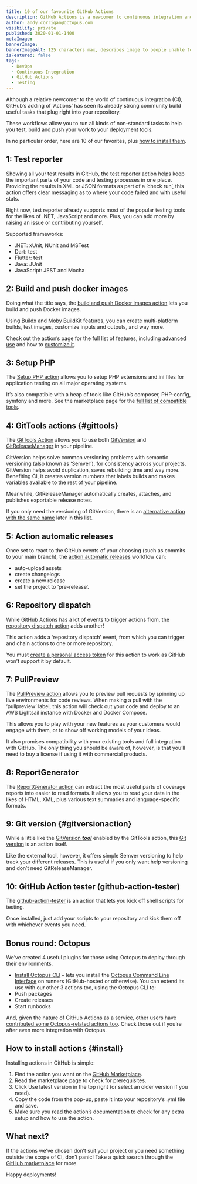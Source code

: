 ```yaml
---
title: 10 of our favourite GitHub Actions
description: GitHub Actions is a newcomer to continuous integration and provides CI as a Service. Here are 10 of our favorite actions to install from the GitHub Marketplace.
author: andy.corrigan@octopus.com
visibility: private
published: 3020-01-01-1400
metaImage: 
bannerImage: 
bannerImageAlt: 125 characters max, describes image to people unable to see it.
isFeatured: false
tags:
  - DevOps
  - Continuous Integration
  - GitHub Actions
  - Testing
---
```


Although a relative newcomer to the world of continuous integration (CI), GitHub’s adding of ‘Actions’ has seen its already strong community build useful tasks that plug right into your repository.

These workflows allow you to run all kinds of non-standard tasks to help you test, build and push your work to your deployment tools.

In no particular order, here are 10 of our favorites, plus [how to install them](#install).

## 1: Test reporter

Showing all your test results in GitHub, the [test reporter](https://github.com/marketplace/actions/test-reporter) action helps keep the important parts of your code and testing processes in one place. Providing the results in XML or JSON formats as part of a ‘check run’, this action offers clear messaging as to where your code failed and with useful stats.

Right now, test reporter already supports most of the popular testing tools for the likes of .NET, JavaScript and more. Plus, you can add more by raising an issue or contributing yourself.

Supported frameworks:

-	.NET: xUnit, NUnit and MSTest
-	Dart: test
-	Flutter: test
-	Java: JUnit
-	JavaScript: JEST and Mocha

## 2: Build and push docker images

Doing what the title says, the [build and push Docker images action](https://github.com/marketplace/actions/build-and-push-docker-images) lets you build and push Docker images.

Using [Buildx](https://github.com/docker/buildx) and [Moby BuildKit](https://github.com/moby/buildkit) features, you can create multi-platform builds, test images, customize inputs and outputs, and way more.

Check out the action’s page for the full list of features, including [advanced use](https://github.com/marketplace/actions/build-and-push-docker-images#advanced-usage) and how to [customize it](https://github.com/marketplace/actions/build-and-push-docker-images#customizing).

## 3: Setup PHP

The [Setup PHP action](https://github.com/marketplace/actions/setup-php-action) allows you to setup PHP extensions and.ini files for application testing on all major operating systems.

It’s also compatible with a heap of tools like GitHub’s composer, PHP-config, symfony and more. See the marketplace page for the [full list of compatible tools](https://github.com/marketplace/actions/setup-php-action#wrench-tools-support).

## 4: GitTools actions {#gittools}

The [GitTools Action](https://github.com/marketplace/actions/gittools) allows you to use both [GitVersion](https://gitversion.net/) and [GitReleaseManager](https://github.com/GitTools/GitReleaseManager) in your pipeline.

GitVersion helps solve common versioning problems with semantic versioning (also known as ‘Semver’), for consistency across your projects. GitVersion helps avoid duplication, saves rebuilding time and way more. Benefiting CI, it creates version numbers that labels builds and makes variables available to the rest of your pipeline.

Meanwhile, GitReleaseManager automatically creates, attaches, and publishes exportable release notes.

If you only need the versioning of GitVersion, there is an [alternative action with the same name](#gitversionaction) later in this list.

## 5: Action automatic releases

Once set to react to the GitHub events of your choosing (such as commits to your main branch), the [action automatic releases](https://github.com/marketplace/actions/automatic-releases) workflow can:

-	auto-upload assets
-	create changelogs
-	create a new release
-	set the project to ‘pre-release’.

## 6: Repository dispatch

While GitHub Actions has a lot of events to trigger actions from, the [repository dispatch action](https://github.com/marketplace/actions/repository-dispatch) adds another!

This action adds a ‘repository dispatch’ event, from which you can trigger and chain actions to one or more repository.

You must [create a personal access token](https://docs.github.com/en/authentication/keeping-your-account-and-data-secure/creating-a-personal-access-token) for this action to work as GitHub won’t support it by default.

## 7: PullPreview

The [PullPreview action](https://github.com/marketplace/actions/pullpreview) allows you to preview pull requests by spinning up live environments for code reviews. When making a pull with the ‘pullpreview’ label, this action will check out your code and deploy to an AWS Lightsail instance with Docker and Docker Compose.

This allows you to play with your new features as your customers would engage with them, or to show off working models of your ideas.

It also promises compatibility with your existing tools and full integration with GitHub.
The only thing you should be aware of, however, is that you’ll need to buy a license if using it with commercial products.

## 8: ReportGenerator

The [ReportGenerator action](https://github.com/marketplace/actions/reportgenerator) can extract the most useful parts of coverage reports into easier to read formats. It allows you to read your data in the likes of HTML, XML, plus various text summaries and language-specific formats.

## 9: Git version {#gitversionaction}

While a little like the [GitVersion ***tool***](#gittools) enabled by the GitTools action, this [Git version](https://github.com/marketplace/actions/git-version) is an action itself.

Like the external tool, however, it offers simple Semver versioning to help track your different releases. This is useful if you only want help versioning and don’t need GitReleaseManager.

## 10: GitHub Action tester (github-action-tester)

The [github-action-tester](https://github.com/marketplace/actions/github-action-tester) is an action that lets you kick off shell scripts for testing.

Once installed, just add your scripts to your repository and kick them off with whichever events you need.

## Bonus round: Octopus

We’ve created 4 useful plugins for those using Octopus to deploy through their environments.

-	[Install Octopus CLI](https://github.com/marketplace/actions/install-octopus-cli) – lets you install the [Octopus Command Line Interface](https://octopus.com/docs/octopus-rest-api/octopus-cli) on runners (GitHub-hosted or otherwise). You can extend its use with our other 3 actions too, using the Octopus CLI to:
   -	Push packages
   -	Create releases
   -	Start runbooks

And, given the nature of GitHub Actions as a service, other users have [contributed some Octopus-related actions too](https://github.com/marketplace?type=&verification=&query=Octopus+). Check those out if you’re after even more integration with Octopus.

## How to install actions {#install}

Installing actions in GitHub is simple:

1. Find the action you want on the [GitHub Marketplace](https://github.com/marketplace?type=actions).
2. Read the marketplace page to check for prerequisites.
3. Click Use latest version in the top right (or select an older version if you need).
4. Copy the code from the pop-up, paste it into your repository’s .yml file and save.
5. Make sure you read the action’s documentation to check for any extra setup and how to use the action.

## What next?

If the actions we’ve chosen don’t suit your project or you need something outside the scope of CI, don’t panic! Take a quick search through the [GitHub marketplace](https://github.com/marketplace?type=actions) for more.

Happy deployments!